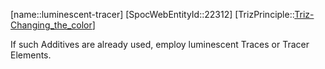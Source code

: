 ﻿---
type: TrizPrincipleSub
aliases:
- luminescent-tracer
license: CC BY-SA 4.0
copyright: https://github.com/SpocWeb
IsDeleted: false
IsReadOnly: false
Confidential: public
tags: 
- Triz/Principle/Sub
---
[name::luminescent-tracer]
[SpocWebEntityId::22312]
[TrizPrinciple::[Triz-Changing_the_color](tech/Triz/Principle/Triz-Changing_the_color.md)]

If such Additives are already used, employ luminescent Traces or Tracer Elements.

